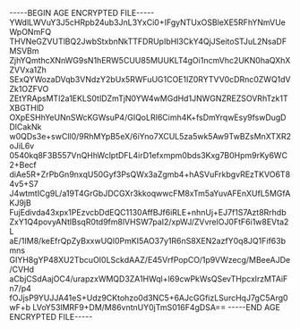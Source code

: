 -----BEGIN AGE ENCRYPTED FILE-----
YWdlLWVuY3J5cHRpb24ub3JnL3YxCi0+IFgyNTUxOSBleXE5RFhYNmVUeWpONmFQ
THVNeGZVUTlBQ2JwbStxbnNkTTFDRUpIbHl3CkY4QjJSeitoSTJuL2NsaDFMSVBm
ZjhYQmthcXNnWG9sN1hERW5CUU85MUUKLT4gOi1ncmVhc2UKN0haQXhXZVVxa1Zh
SExQYWozaDVqb3VNdzY2bUx5RWFuUG1COE1IZ0RYTVV0cDRnc0ZWQ1dVZk1OZFVO
ZEtYRApsMTl2a1EKLS0tIDZmTjN0YW4wMGdHd1JNWGNZREZSOVRhTzk1TXBGTHlD
OXpESHhYeUNnSWcKGWsuP4/GIQoLRI6Cimh4K+fsDmYrqwEsy9fswDugDDlCakNk
w0QDs3e+swCll0/9RhMYpB5eX/6iYno7XCUL5za5wk5Aw9TwBZsMnXTXR2oJiL6v
0540kq8F3B557VnQHhWclptDFL4irD1efxmpm0bds3Kxg7B0Hpm9rKy6WC2+Becf
diAe5R+ZrPbGn9nxqU50Gyf3PsQWx3aZgmb4+hASVuFrkbgvREzTKVO6T84v5+S7
J4wtmtICg9L/a19T4GrGbJDCGXr3kkoqwwcFM8xTm5aYuvAFEnXUfL5MGfAKJ9jB
FujEdivda43xpx1PEzvcbDdEQC1130AffBJf6iRLE+nhnUj+EJ7f1S7Azt8Rrhdb
ZxY1Q4povyANtlBsqR0td9fm8lVHSW7paI2/xpWJ/ZVvrelOJ0FtF6i1w8EVta2L
aE/1IM8/keEfrQpZyBxxwUQl0PmKI5AO37y1R6nS8XEN2azfY0q8JQ1Fif63bmns
GIYH8gYP48XU2TbcuOI0LSckdAAZ/E45VrfPopCO/1p9VWzecg/MBeeAJDe/CVHd
aCbjCSdAajOC4/urapzxWMQD3ZA1HWql+l69cwPkWsQSevTHpcxlrzMTAiFn7/p4
fOJjsP9YUJJA41eS+Udz9CKtohzo0d3NC5+6AJcGGfizLSurcHqJ7gC5Arg0wF+b
LVoY53lMRF9+DM/M86vntnUY0jTmS016F4gDSA==
-----END AGE ENCRYPTED FILE-----
